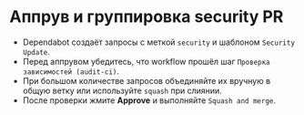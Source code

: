 <!-- Назначение файла: руководство по работе с PR обновлений безопасности. -->

# Аппрув и группировка security PR

- Dependabot создаёт запросы с меткой `security` и шаблоном `Security Update`.
- Перед аппрувом убедитесь, что workflow прошёл шаг `Проверка зависимостей (audit-ci)`.
- При большом количестве запросов объединяйте их вручную в общую ветку или используйте `squash` при слиянии.
- После проверки жмите **Approve** и выполняйте `Squash and merge`.
